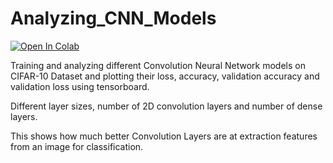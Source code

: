 # Analyzing_CNN_Models
[![Open In Colab](https://colab.research.google.com/assets/colab-badge.svg)](https://colab.research.google.com/drive/1vazkZ8mRkrvqHEN4fgVPOKFK4g_9Vb1R#scrollTo=Z7HAcLTUsrGA)

Training and analyzing different Convolution Neural Network models on CIFAR-10 Dataset and plotting their loss, accuracy, validation accuracy and validation loss using tensorboard.

Different layer sizes, number of 2D convolution layers and number of dense layers.

This shows how much better Convolution Layers are at extraction features from an image for classification.
